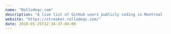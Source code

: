 ```yaml
---
name: "Rollodeqc.com"
description: "A live list of GitHub users publicly coding in Montreal (a streak counter for GitHub)"
website: "https://streaker.rollodeqc.com/"
date: 2018-05-25T12:34:37-04:00
---
```


